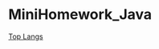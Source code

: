 # MiniHomework_Java

[Top Langs](https://github-readme-stats.vercel.app/api/top-langs/?username=Jini-lab&layout=compact)
